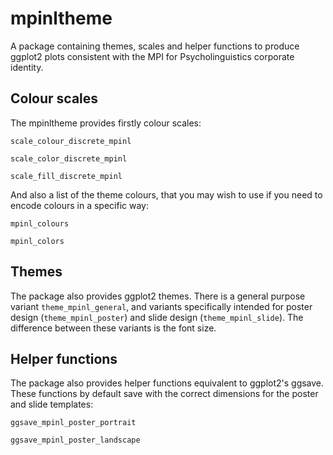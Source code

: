 # mpinltheme
A package containing themes, scales and helper functions to produce
ggplot2 plots consistent with the MPI for Psycholinguistics corporate identity.

## Colour scales

The mpinltheme provides firstly colour scales:

`scale_colour_discrete_mpinl`

`scale_color_discrete_mpinl`

`scale_fill_discrete_mpinl`

And also a list of the theme colours, that you may wish to use if you need to encode colours in a specific way:

`mpinl_colours`

`mpinl_colors`

## Themes

The package also provides ggplot2 themes. There is a general purpose variant `theme_mpinl_general`, and variants specifically intended for poster design (`theme_mpinl_poster`) and slide design (`theme_mpinl_slide`). The difference between these variants is the font size.

## Helper functions

The package also provides helper functions equivalent to ggplot2's ggsave. These functions by default save with the correct dimensions for the poster and slide templates:

`ggsave_mpinl_poster_portrait`

`ggsave_mpinl_poster_landscape`
